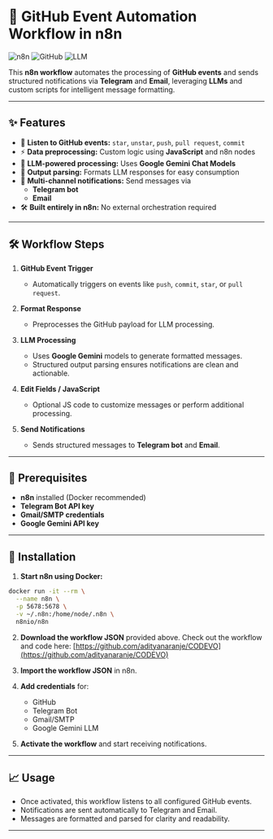 # 🚀 GitHub Event Automation Workflow in n8n

![n8n](https://img.shields.io/badge/n8n-Workflow-blue) ![GitHub](https://img.shields.io/badge/GitHub-Automation-green) ![LLM](https://img.shields.io/badge/LLM-Google%20Gemini-orange)

This **n8n workflow** automates the processing of **GitHub events** and sends structured notifications via **Telegram** and **Email**, leveraging **LLMs** and custom scripts for intelligent message formatting.

---

## ✨ Features

- 📌 **Listen to GitHub events:** `star`, `unstar`, `push`, `pull request`, `commit`  
- ⚡ **Data preprocessing:** Custom logic using **JavaScript** and n8n nodes  
- 🤖 **LLM-powered processing:** Uses **Google Gemini Chat Models**  
- 📝 **Output parsing:** Formats LLM responses for easy consumption  
- 📩 **Multi-channel notifications:** Send messages via  
  - **Telegram bot**  
  - **Email**  
- 🛠 **Built entirely in n8n:** No external orchestration required  

---

## 🛠 Workflow Steps

1. **GitHub Event Trigger**  
   - Automatically triggers on events like `push`, `commit`, `star`, or `pull request`.

2. **Format Response**  
   - Preprocesses the GitHub payload for LLM processing.

3. **LLM Processing**  
   - Uses **Google Gemini** models to generate formatted messages.  
   - Structured output parsing ensures notifications are clean and actionable.

4. **Edit Fields / JavaScript**  
   - Optional JS code to customize messages or perform additional processing.

5. **Send Notifications**  
   - Sends structured messages to **Telegram bot** and **Email**.  

---

## 🔧 Prerequisites

- **n8n** installed (Docker recommended)  
- **Telegram Bot API key**  
- **Gmail/SMTP credentials**  
- **Google Gemini API key**  

---

## 🚀 Installation

1. **Start n8n using Docker:**

```bash
docker run -it --rm \
  --name n8n \
  -p 5678:5678 \
  -v ~/.n8n:/home/node/.n8n \
  n8nio/n8n
```

2. **Download the workflow JSON** provided above.
    Check out the workflow and code here: [https://github.com/adityanaranje/CODEVO](https://github.com/adityanaranje/CODEVO)
    
3. **Import the workflow JSON** in n8n.
  
4. **Add credentials** for:  
   - GitHub  
   - Telegram Bot  
   - Gmail/SMTP  
   - Google Gemini LLM  

7. **Activate the workflow** and start receiving notifications.  

---

## 📈 Usage

- Once activated, this workflow listens to all configured GitHub events.  
- Notifications are sent automatically to Telegram and Email.  
- Messages are formatted and parsed for clarity and readability.

---


